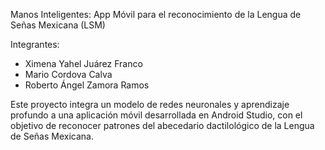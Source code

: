 Manos Inteligentes: App Móvil para el reconocimiento de la Lengua de Señas Mexicana (LSM)

Integrantes:
- Ximena Yahel Juárez Franco
- Mario Cordova Calva
- Roberto Ángel Zamora Ramos

Este proyecto integra un modelo de redes neuronales y aprendizaje profundo a una aplicación móvil desarrollada en Android Studio, con el objetivo de reconocer patrones del abecedario dactilológico de la Lengua de Señas Mexicana.
